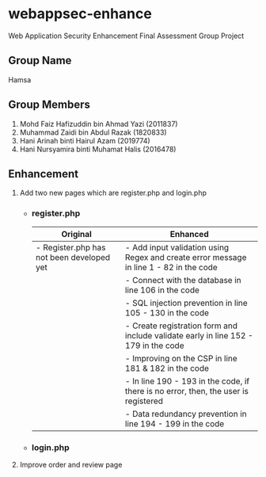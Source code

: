 # webappsec-enhance
Web Application Security Enhancement Final Assessment Group Project

## Group Name
Hamsa

## Group Members
1. Mohd Faiz Hafizuddin bin Ahmad Yazi (2011837)
2. Muhammad Zaidi bin Abdul Razak (1820833)
3. Hani Arinah binti Hairul Azam (2019774)
4. Hani Nursyamira binti Muhamat Halis (2016478)

## Enhancement
1. Add two new pages which are register.php and login.php
    - ### register.php
      | Original  | Enhanced |
      | ------------- | ------------- |
      | - Register.php has not been developed yet  | - Add input validation using Regex and create error message in line 1 - 82 in the code  |
      |   | - Connect with the database in line 106 in the code  |
      |   | - SQL injection prevention in line 105 - 130 in the code  |
      |   | - Create registration form and include validate early in line 152 - 179 in the code   |
      |   | - Improving on the CSP in line 181 & 182 in the code  |
      |   | - In line 190 - 193 in the code, if there is no error, then, the user is registered  |
      |   | - Data redundancy prevention in line 194 - 199 in the code  |


    - ### login.php
3. Improve order and review page 
